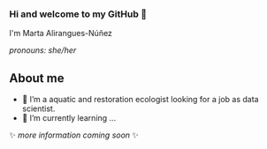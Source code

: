 ### Hi and welcome to my GitHub 👋

I'm Marta Alirangues-Núñez

_pronouns: she/her_

## About me
- 🔭 I’m a aquatic and restoration ecologist looking for a job as data scientist.
- 🌱 I’m currently learning ...

<!--

- 
- 👯 I’m looking to collaborate on ...
- 🤔 I’m looking for help with ...
- 💬 Ask me about ...
- 📫 How to reach me: ...
- 😄 Pronouns: ...
- ⚡ Fun fact: ...
-->

✨ _more information coming soon_ ✨
